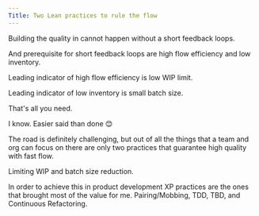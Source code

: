 ```yaml
---
Title: Two Lean practices to rule the flow
---
```


Building the quality in cannot happen without a short feedback loops.

And prerequisite for short feedback loops are high flow efficiency and low inventory.



Leading indicator of high flow efficiency is low WIP limit.

Leading indicator of low inventory is small batch size.



That's all you need.



I know. Easier said than done 😊

The road is definitely challenging, but out of all the things that a team and org can focus on there are only two practices that guarantee high quality with fast flow.



Limiting WIP and batch size reduction.



In order to achieve this in product development XP practices are the ones that brought most of the value for me. Pairing/Mobbing, TDD, TBD, and Continuous Refactoring.
